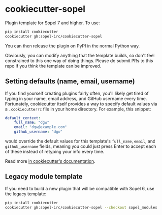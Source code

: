 # cookiecutter-sopel
Plugin template for Sopel 7 and higher. To use:

```sh
pip install cookiecutter
cookiecutter gh:sopel-irc/cookiecutter-sopel
```

You can then release the plugin on PyPI in the normal Python way.

Obviously, you can modify anything that the template builds, so don't feel
constrained to this one way of doing things. Please do submit PRs to this repo
if you think the template can be improved.

## Setting defaults (name, email, username)

If you find yourself creating plugins fairly often, you'll likely get tired of
typing in your name, email address, and GitHub username every time.
Fortunately, cookiecutter itself provides a way to specify default values via a
`.cookiecutterrc` file in your home directory. For example, this snippet:

```yaml
default_context:
    full_name: "dgw"
    email: "dgw@example.com"
    github_username: "dgw"
```

would override the default values for this template's `full_name`, `email`, and
`github_username` fields, meaning you could just press Enter to accept each of
these instead of retyping your info every time.

Read more [in cookiecutter's documentation][cookiecutter-user-config].

  [cookiecutter-user-config]: https://cookiecutter.readthedocs.io/en/latest/advanced/user_config.html

## Legacy module template
If you need to build a new plugin that will be compatible with Sopel 6, use the
legacy template:

```sh
pip install cookiecutter
cookiecutter gh:sopel-irc/cookiecutter-sopel --checkout sopel_modules
```
